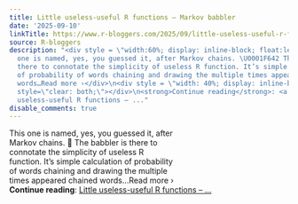 ```yaml
---
title: Little useless-useful R functions – Markov babbler
date: '2025-09-10'
linkTitle: https://www.r-bloggers.com/2025/09/little-useless-useful-r-functions-markov-babbler/
source: R-bloggers
description: "<div style = \"width:60%; display: inline-block; float:left; \"> This
  one is named, yes, you guessed it, after Markov chains. \U0001F642 The babbler is
  there to connotate the simplicity of useless R function. It’s simple calculation
  of probability of words chaining and drawing the multiple times appeared chained
  words…Read more ›</div>\n<div style = \"width: 40%; display: inline-block; float:right;\"></div>\n<div
  style=\"clear: both;\"></div>\n<strong>Continue reading</strong>: <a href=\"https://www.r-bloggers.com/2025/09/little-useless-useful-r-functions-markov-babbler/\">Little
  useless-useful R functions – ..."
disable_comments: true
---
```

<div style = "width:60%; display: inline-block; float:left; "> This one is named, yes, you guessed it, after Markov chains. 🙂 The babbler is there to connotate the simplicity of useless R function. It’s simple calculation of probability of words chaining and drawing the multiple times appeared chained words…Read more ›</div>
<div style = "width: 40%; display: inline-block; float:right;"></div>
<div style="clear: both;"></div>
<strong>Continue reading</strong>: <a href="https://www.r-bloggers.com/2025/09/little-useless-useful-r-functions-markov-babbler/">Little useless-useful R functions – ...